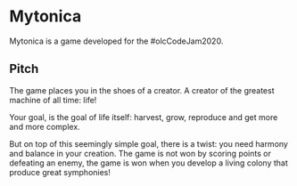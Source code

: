 # Mytonica
Mytonica is a game developed for the #olcCodeJam2020.

## Pitch

The game places you in the shoes of a creator. A creator of the greatest machine of all time: life!

Your goal, is the goal of life itself: harvest, grow, reproduce and get more and more complex.

But on top of this seemingly simple goal, there is a twist: you need harmony and balance in your creation. The game is not won by scoring points or defeating an enemy, the game is won when you develop a living colony that produce great symphonies!
